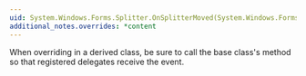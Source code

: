 ```yaml
---
uid: System.Windows.Forms.Splitter.OnSplitterMoved(System.Windows.Forms.SplitterEventArgs)
additional_notes.overrides: *content
---
```


<p>When overriding <xref href="System.Windows.Forms.Splitter.OnSplitterMoved(System.Windows.Forms.SplitterEventArgs)"></xref> in a derived class, be sure to call the base class's <xref href="System.Windows.Forms.Splitter.OnSplitterMoved(System.Windows.Forms.SplitterEventArgs)"></xref> method so that registered delegates receive the event.</p>


